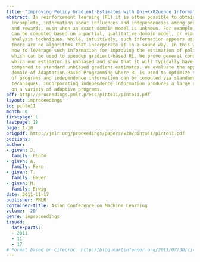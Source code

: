 ```yaml
---
title: "Improving Policy Gradient Estimates with Inï¬\x82uence Information"
abstract: In reinforcement learning (RL) it is often possible to obtain sound, but
  incomplete, information about influences and independencies among problem variables
  and rewards, even when an exact domain model is unknown. For example, such information
  can be computed based on a partial, qualitative domain model, or via domain-specific
  analysis techniques. While, intuitively, such information appears useful for RL,
  there are no algorithms that incorporate it in a sound way. In this work, we describe
  how to leverage such information for improving the estimation of policy gradients,
  which can be used to speedup gradient-based RL. We prove general conditions under
  which our estimator is unbiased and show that it will typically have reduced variance
  compared to standard unbiased gradient estimates. We evaluate the approach in the
  domain of Adaptation-Based Programming where RL is used to optimize the performance
  of programs and independence information can be computed via standard program analysis
  techniques. Incorporating independence information produces a large speedup in learning
  on a variety of adaptive programs.
pdf: http://proceedings.pmlr.press/pinto11/pinto11.pdf
layout: inproceedings
id: pinto11
month: 0
firstpage: 1
lastpage: 18
page: 1-18
origpdf: http://jmlr.org/proceedings/papers/v20/pinto11/pinto11.pdf
sections: 
author:
- given: J.
  family: Pinto
- given: A.
  family: Fern
- given: T.
  family: Bauer
- given: M.
  family: Erwig
date: 2011-11-17
publisher: PMLR
container-title: Asian Conference on Machine Learning
volume: '20'
genre: inproceedings
issued:
  date-parts:
  - 2011
  - 11
  - 17
# Format based on citeproc: http://blog.martinfenner.org/2013/07/30/citeproc-yaml-for-bibliographies/
---
```

